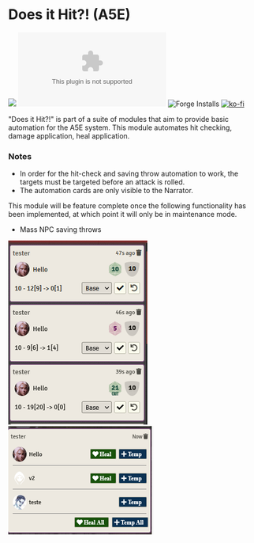 # Does it Hit?! (A5E)

![](https://shields.io/badge/Foundry-v9-informational)
![Latest Release Download Count](https://img.shields.io/github/downloads/NekroDarkmoon/does-it-hit-a5e/latest/module.zip)
![Forge Installs](https://img.shields.io/badge/dynamic/json?label=Forge%20Installs&query=package.installs&suffix=%25&url=https%3A%2F%2Fforge-vtt.com%2Fapi%2Fbazaar%2Fpackage%2F<does-it-hit-a5e>&colorB=4aa94a)
[![ko-fi](https://ko-fi.com/img/githubbutton_sm.svg)](https://ko-fi.com/E1E152DVK)

"Does it Hit?!" is part of a suite of modules that aim to provide basic automation for the A5E system. This module automates hit checking, damage application, heal application.

### Notes

- In order for the hit-check and saving throw automation to work, the targets must be targeted before an attack is rolled.
- The automation cards are only visible to the Narrator.

This module will be feature complete once the following functionality has been implemented, at which point it will only be in maintenance mode.

- Mass NPC saving throws

![](./imgs/hit-card.png)
![](./imgs//heal-card.png)
